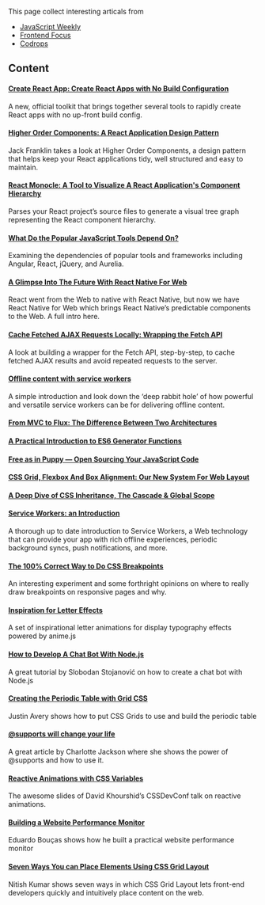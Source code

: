 This page collect interesting articals from
* [JavaScript Weekly](http://javascriptweekly.com/)
* [Frontend Focus](http://frontendfocus.co/)
* [Codrops](http://tympanus.net/codrops/)

## Content
#### [Create React App: Create React Apps with No Build Configuration](https://github.com/facebookincubator/create-react-app)
A new, official toolkit that brings together several tools to rapidly create React apps with no up-front build config.

#### [Higher Order Components: A React Application Design Pattern](https://www.sitepoint.com/react-higher-order-components)
Jack Franklin takes a look at Higher Order Components, a design pattern that helps keep your React applications tidy, well structured and easy to maintain.

#### [React Monocle: A Tool to Visualize A React Application's Component Hierarchy](https://github.com/team-gryff/react-monocle)
Parses your React project’s source files to generate a visual tree graph representing the React component hierarchy.

#### [What Do the Popular JavaScript Tools Depend On?](http://developer.telerik.com/featured/popular-javascript-tools-depend)
Examining the dependencies of popular tools and frameworks including Angular, React, jQuery, and Aurelia.

#### [A Glimpse Into The Future With React Native For Web](https://www.smashingmagazine.com/2016/08/a-glimpse-into-the-future-with-react-native-for-web/)
React went from the Web to native with React Native, but now we have React Native for Web which brings React Native’s predictable components to the Web. A full intro here.

#### [Cache Fetched AJAX Requests Locally: Wrapping the Fetch API](https://www.sitepoint.com/cache-fetched-ajax-requests/)
A look at building a wrapper for the Fetch API, step-by-step, to cache fetched AJAX results and avoid repeated requests to the server.

#### [Offline content with service workers](https://madebymike.com.au//writing/service-workers/)
A simple introduction and look down the ‘deep rabbit hole’ of how powerful and versatile service workers can be for delivering offline content.

#### [From MVC to Flux: The Difference Between Two Architectures](https://www.youtube.com/watch?v=p8tqhf5qKOI)

#### [A Practical Introduction to ES6 Generator Functions](http://thejsguy.com/2016/10/15/a-practical-introduction-to-es6-generator-functions.html)

#### [Free as in Puppy — Open Sourcing Your JavaScript Code](https://www.sitepoint.com/open-sourcing-javascript-code/)

#### [CSS Grid, Flexbox And Box Alignment: Our New System For Web Layout](https://www.smashingmagazine.com/2016/11/css-grids-flexbox-and-box-alignment-our-new-system-for-web-layout/)

#### [A Deep Dive of CSS Inheritance, The Cascade & Global Scope](https://www.smashingmagazine.com/2016/11/css-inheritance-cascade-global-scope-new-old-worst-best-friends/)

#### [Service Workers: an Introduction](https://developers.google.com/web/fundamentals/getting-started/primers/service-workers)
A thorough up to date introduction to Service Workers, a Web technology that can provide your app with rich offline experiences, periodic background syncs, push notifications, and more.

#### [The 100% Correct Way to Do CSS Breakpoints](https://medium.freecodecamp.com/the-100-correct-way-to-do-css-breakpoints-88d6a5ba1862#.5uuysxbsj)
An interesting experiment and some forthright opinions on where to really draw breakpoints on responsive pages and why.

#### [Inspiration for Letter Effects](http://tympanus.net/codrops/2016/10/18/inspiration-for-letter-effects/)
A set of inspirational letter animations for display typography effects powered by anime.js

#### [How to Develop A Chat Bot With Node.js](https://www.smashingmagazine.com/2016/10/how-to-develop-a-chat-bot-with-node-js/)
A great tutorial by Slobodan Stojanović on how to create a chat bot with Node.js

#### [Creating the Periodic Table with Grid CSS](https://responsivedesign.is/articles/creating-the-periodic-table-with-grid-css/)
Justin Avery shows how to put CSS Grids to use and build the periodic table

#### [@supports will change your life](http://www.lottejackson.com/learning/supports-will-change-your-life)
A great article by Charlotte Jackson where she shows the power of @supports and how to use it.

#### [Reactive Animations with CSS Variables](http://slides.com/davidkhourshid/reactanim#/)
The awesome slides of David Khourshid’s CSSDevConf talk on reactive animations.

#### [Building a Website Performance Monitor](https://css-tricks.com/building-website-performance-monitor/)
Eduardo Bouças shows how he built a practical website performance monitor

#### [Seven Ways You can Place Elements Using CSS Grid Layout](https://www.sitepoint.com/seven-ways-you-can-place-elements-using-css-grid-layout/)
Nitish Kumar shows seven ways in which CSS Grid Layout lets front-end developers quickly and intuitively place content on the web.
